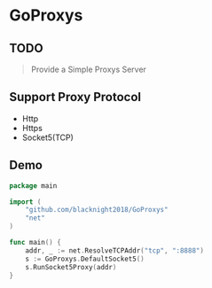 # GoProxys

## TODO

> Provide a Simple Proxys Server

## Support Proxy Protocol

- Http
- Https
- Socket5(TCP)

## Demo

```go
package main

import (
	"github.com/blacknight2018/GoProxys"
	"net"
)

func main() {
	addr, _ := net.ResolveTCPAddr("tcp", ":8888")
	s := GoProxys.DefaultSocket5()
	s.RunSocket5Proxy(addr)
}
```